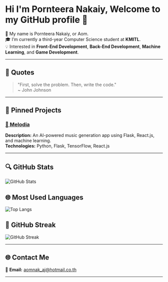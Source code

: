 # Hi I'm Pornteera Nakaiy, Welcome to my GitHub profile 👋

🍂 My name is Pornteera Nakaiy, or Aom.  
🎓 I’m currently a third-year Computer Science student at **KMITL**.  
💡 Interested in **Front-End Development**, **Back-End Development**, **Machine Learning**, and **Game Development**.

---

## 🌟 Quotes  
> "First, solve the problem. Then, write the code."  
> ~ John Johnson  

---

## 📌 Pinned Projects  
### [🎥 Melodia](https://github.com/aomnak/Melodia)  
**Description:** An AI-powered music generation app using Flask, React.js, and machine learning.  
**Technologies:** Python, Flask, TensorFlow, React.js  

---

## 🔍 GitHub Stats  
![GitHub Stats](https://github-readme-stats.vercel.app/api?username=aomnak&show_icons=true&theme=dark&count_private=true)  

## 🌐 Most Used Languages  
![Top Langs](https://github-readme-stats.vercel.app/api/top-langs/?username=aomnak&layout=compact&theme=dark)  

## 🚀 GitHub Streak  
![GitHub Streak](https://streak-stats.demolab.com/?user=aomnak&theme=dark)  

---

## 🌐 Contact Me  
📧 **Email:** [aomnak_aj@hotmail.co.th](mailto:aomnak_aj@hotmail.co.th)  

---
